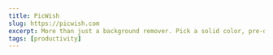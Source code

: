 ```yaml
---
title: PicWish
slug: https://picwish.com
excerpt: More than just a background remover. Pick a solid color, pre-designed template, or go with a customized background.
tags: [productivity]
---
```

